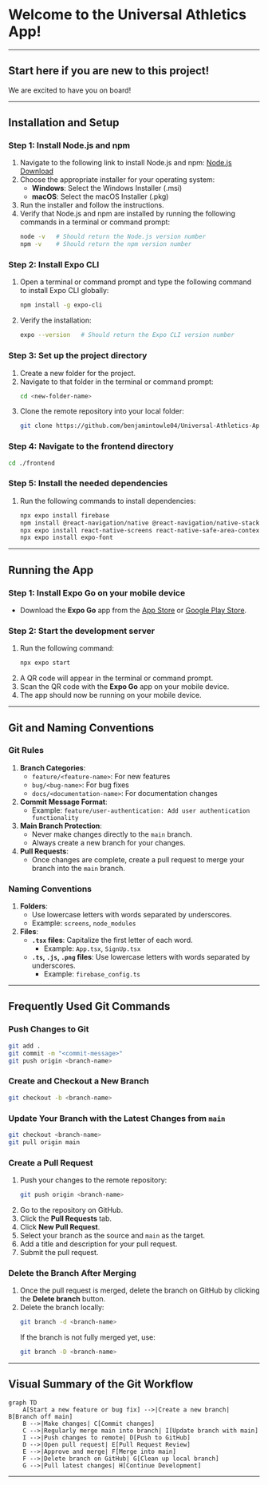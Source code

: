 # Welcome to the Universal Athletics App!

---

## Start here if you are new to this project! 
We are excited to have you on board!

---

## Installation and Setup

### Step 1: Install Node.js and npm
1. Navigate to the following link to install Node.js and npm: [Node.js Download](https://nodejs.org/en/download/)
2. Choose the appropriate installer for your operating system:
   - **Windows**: Select the Windows Installer (.msi)
   - **macOS**: Select the macOS Installer (.pkg)
3. Run the installer and follow the instructions.
4. Verify that Node.js and npm are installed by running the following commands in a terminal or command prompt:
   ```bash
   node -v   # Should return the Node.js version number
   npm -v    # Should return the npm version number
   ```

### Step 2: Install Expo CLI
1. Open a terminal or command prompt and type the following command to install Expo CLI globally:
   ```bash
   npm install -g expo-cli
   ```
2. Verify the installation:
   ```bash
   expo --version   # Should return the Expo CLI version number
   ```

### Step 3: Set up the project directory
1. Create a new folder for the project.
2. Navigate to that folder in the terminal or command prompt:
   ```bash
   cd <new-folder-name>
   ```
3. Clone the remote repository into your local folder:
   ```bash
   git clone https://github.com/benjamintowle04/Universal-Athletics-App.git
   ```

### Step 4: Navigate to the frontend directory
```bash
cd ./frontend
```

### Step 5: Install the needed dependencies
1. Run the following commands to install dependencies:
   ```bash
   npx expo install firebase
   npm install @react-navigation/native @react-navigation/native-stack
   npx expo install react-native-screens react-native-safe-area-context
   npx expo install expo-font
   ```

---

## Running the App

### Step 1: Install Expo Go on your mobile device
- Download the **Expo Go** app from the [App Store](https://apps.apple.com/) or [Google Play Store](https://play.google.com/).

### Step 2: Start the development server
1. Run the following command:
   ```bash
   npx expo start
   ```
2. A QR code will appear in the terminal or command prompt.
3. Scan the QR code with the **Expo Go** app on your mobile device.
4. The app should now be running on your mobile device.

---

## Git and Naming Conventions

### Git Rules
1. **Branch Categories**:
   - `feature/<feature-name>`: For new features
   - `bug/<bug-name>`: For bug fixes
   - `docs/<documentation-name>`: For documentation changes
2. **Commit Message Format**:
   - Example: `feature/user-authentication: Add user authentication functionality`
3. **Main Branch Protection**:
   - Never make changes directly to the `main` branch.
   - Always create a new branch for your changes.
4. **Pull Requests**:
   - Once changes are complete, create a pull request to merge your branch into the `main` branch.

### Naming Conventions
1. **Folders**:
   - Use lowercase letters with words separated by underscores.
   - Example: `screens`, `node_modules`
2. **Files**:
   - **`.tsx` files**: Capitalize the first letter of each word.
     - Example: `App.tsx`, `SignUp.tsx`
   - **`.ts`, `.js`, `.png` files**: Use lowercase letters with words separated by underscores.
     - Example: `firebase_config.ts`

---

## Frequently Used Git Commands

### Push Changes to Git
```bash
git add .
git commit -m "<commit-message>"
git push origin <branch-name>
```

### Create and Checkout a New Branch
```bash
git checkout -b <branch-name>
```

### Update Your Branch with the Latest Changes from `main`
```bash
git checkout <branch-name>
git pull origin main
```

### Create a Pull Request
1. Push your changes to the remote repository:
   ```bash
   git push origin <branch-name>
   ```
2. Go to the repository on GitHub.
3. Click the **Pull Requests** tab.
4. Click **New Pull Request**.
5. Select your branch as the source and `main` as the target.
6. Add a title and description for your pull request.
7. Submit the pull request.

### Delete the Branch After Merging
1. Once the pull request is merged, delete the branch on GitHub by clicking the **Delete branch** button.
2. Delete the branch locally:
   ```bash
   git branch -d <branch-name>
   ```
   If the branch is not fully merged yet, use:
   ```bash
   git branch -D <branch-name>
   ```

---

## Visual Summary of the Git Workflow

```mermaid
graph TD
    A[Start a new feature or bug fix] -->|Create a new branch| B[Branch off main]
    B -->|Make changes| C[Commit changes]
    C -->|Regularly merge main into branch| I[Update branch with main]
    I -->|Push changes to remote| D[Push to GitHub]
    D -->|Open pull request| E[Pull Request Review]
    E -->|Approve and merge| F[Merge into main]
    F -->|Delete branch on GitHub| G[Clean up local branch]
    G -->|Pull latest changes| H[Continue Development]
```

---
